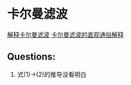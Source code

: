 # 卡尔曼滤波
[解释卡尔曼滤波](https://www.zhihu.com/question/23971601/answer/26254459)
[卡尔曼滤波的直观通俗解释](https://mp.weixin.qq.com/s/ntedAlsTofRhYP_git1BHw)

## Questions:
1. 式(1)->(2)的推导没看明白
